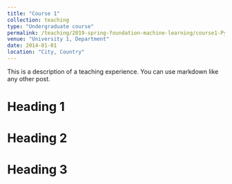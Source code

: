 ```yaml
---
title: "Course 1"
collection: teaching
type: "Undergraduate course"
permalink: /teaching/2019-spring-foundation-machine-learning/course1-Python
venue: "University 1, Department"
date: 2014-01-01
location: "City, Country"
---
```


This is a description of a teaching experience. You can use markdown like any other post.

Heading 1
======

Heading 2
======

Heading 3
======
